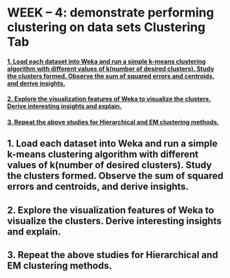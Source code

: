 # WEEK – 4: demonstrate performing clustering on data sets Clustering Tab


#### [1. Load each dataset into Weka and run a simple k-means clustering algorithm with different values of k(number of desired clusters). Study the clusters formed. Observe the sum of squared errors and centroids, and derive insights.](#section-1)

#### [2. Explore the visualization features of Weka to visualize the clusters. Derive interesting insights and explain.](#section-2)

#### [3. Repeat the above studies for Hierarchical and EM clustering methods.](#section-3)


## 1. Load each dataset into Weka and run a simple k-means clustering algorithm with different values of k(number of desired clusters). Study the clusters formed. Observe the sum of squared errors and centroids, and derive insights.<a name="section-1"></a>



## 2. Explore the visualization features of Weka to visualize the clusters. Derive interesting insights and explain.<a name="section-2"></a>



## 3. Repeat the above studies for Hierarchical and EM clustering methods.<a name="section-3"></a>


